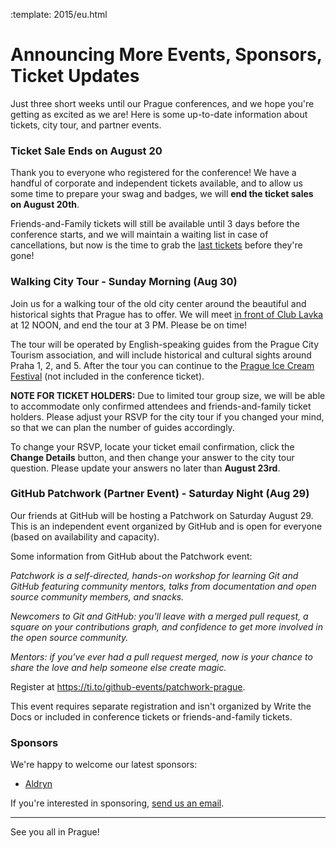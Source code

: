 :template: 2015/eu.html

# Announcing More Events, Sponsors, Ticket Updates

Just three short weeks until our Prague conferences, and we hope you're getting as
excited as we are! Here is some up-to-date information about tickets,
city tour, and partner events.

### Ticket Sale Ends on August 20

Thank you to everyone who registered for the conference! We have a handful of
corporate and independent tickets available, and to allow us some time to prepare your
swag and badges, we will **end the ticket sales on August 20th**.

Friends-and-Family tickets will still be available until 3 days before the conference
starts, and we will maintain a waiting list in case of cancellations, but now is the time
to grab the [last tickets](tickets) before they're gone!

[tickets]: https://ti.to/writethedocs/write-the-docs-eu-2015

### Walking City Tour - Sunday Morning (Aug 30)

Join us for a walking tour of the old city center around the beautiful and historical
sights that Prague has to offer. We will meet [in front of Club Lavka](https://goo.gl/maps/gfMnC)
at 12 NOON, and end the tour at 3 PM. Please be on time!

The tour will be operated by English-speaking guides from the Prague City Tourism
association, and will include historical and cultural sights around Praha 1, 2, and 5. After the
tour you can continue to the [Prague Ice Cream Festival](https://www.facebook.com/events/911013742295892/) (not included in the conference ticket).

**NOTE FOR TICKET HOLDERS:** Due to limited tour group size, we will be able to accommodate
only confirmed attendees and friends-and-family ticket holders. Please adjust your RSVP for the city
tour if you changed your mind, so that we can plan the number of guides accordingly.

To change your RSVP, locate your ticket email confirmation, click the **Change Details** button,
and then change your answer to the city tour question. Please update your answers no later
than **August 23rd**.

### GitHub Patchwork (Partner Event) - Saturday Night (Aug 29)

Our friends at GitHub will be hosting a Patchwork on Saturday August 29. This is an independent
event organized by GitHub and is open for everyone (based on availability and capacity).

Some information from GitHub about the Patchwork event:

_Patchwork is a self-directed, hands-on workshop for learning Git and GitHub featuring
community mentors, talks from documentation and open source community members, and snacks._

_Newcomers to Git and GitHub: you'll leave with a merged pull request, a square on your
contributions graph, and confidence to get more involved in the open source community._

_Mentors: if you've ever had a pull request merged, now is your chance to share the love
and help someone else create magic._

Register at <https://ti.to/github-events/patchwork-prague>.

This event requires separate registration and isn't organized by Write the Docs or included
in conference tickets or friends-and-family tickets.

### Sponsors

We're happy to welcome our latest sponsors:

* [Aldryn](http://www.aldryn.com/)

If you're interested in sponsoring, [send us an email][email-us].

[email-us]: mailto:prague@writethedocs.org

----

See you all in Prague!
